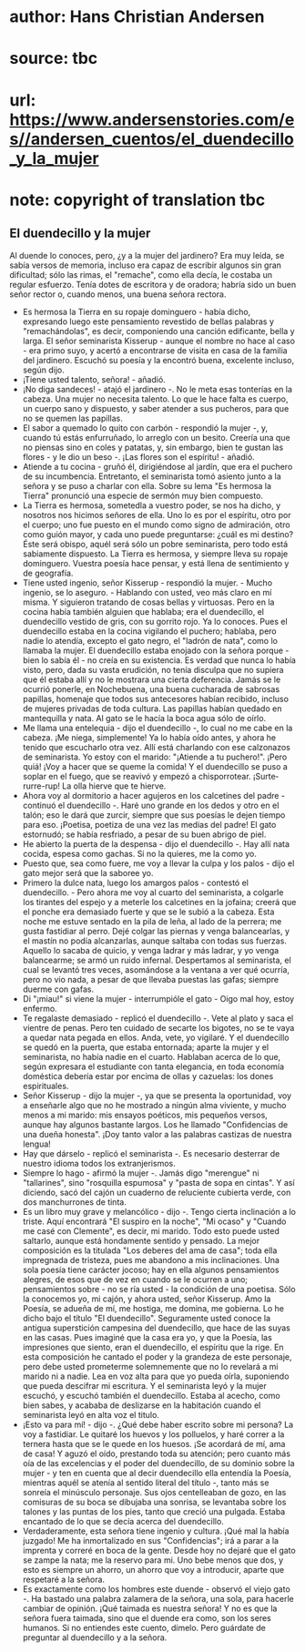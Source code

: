 # author: Hans Christian Andersen
# source: tbc
# url: https://www.andersenstories.com/es//andersen_cuentos/el_duendecillo_y_la_mujer
# note: copyright of translation tbc

## El duendecillo y la mujer 

Al duende lo conoces, pero, ¿y a la mujer del jardinero? Era muy leída,
se sabía versos de memoria, incluso era capaz de escribir algunos sin
gran dificultad; sólo las rimas, el "remache", como ella decía, le
costaba un regular esfuerzo. Tenía dotes de escritora y de oradora;
habría sido un buen señor rector o, cuando menos, una buena señora
rectora.
- Es hermosa la Tierra en su ropaje dominguero - había dicho, expresando
luego este pensamiento revestido de bellas palabras y "remachándolas",
es decir, componiendo una canción edificante, bella y larga.
El señor seminarista Kisserup - aunque el nombre no hace al caso - era
primo suyo, y acertó a encontrarse de visita en casa de la familia del
jardinero. Escuchó su poesía y la encontró buena, excelente incluso,
según dijo.
- ¡Tiene usted talento, señora! - añadió.
- ¡No diga sandeces! - atajó el jardinero -. No le meta esas tonterías
en la cabeza. Una mujer no necesita talento. Lo que le hace falta es
cuerpo, un cuerpo sano y dispuesto, y saber atender a sus pucheros, para
que no se quemen las papillas.
- El sabor a quemado lo quito con carbón - respondió la mujer -, y,
cuando tú estás enfurruñado, lo arreglo con un besito. Creería una que
no piensas sino en coles y patatas, y, sin embargo, bien te gustan las
flores - y le dio un beso -. ¡Las flores son el espíritu! - añadió.
- Atiende a tu cocina - gruñó él, dirigiéndose al jardín, que era el
puchero de su incumbencia.
Entretanto, el seminarista tomó asiento junto a la señora y se puso a
charlar con ella. Sobre su lema "Es hermosa la Tierra" pronunció una
especie de sermón muy bien compuesto.
- La Tierra es hermosa, sometedla a vuestro poder, se nos ha dicho, y
nosotros nos hicimos señores de ella. Uno lo es por el espíritu, otro
por el cuerpo; uno fue puesto en el mundo como signo de admiración, otro
como guión mayor, y cada uno puede preguntarse: ¿cuál es mi destino?
Éste será obispo, aquél será sólo un pobre seminarista, pero todo está
sabiamente dispuesto. La Tierra es hermosa, y siempre lleva su ropaje
dominguero. Vuestra poesía hace pensar, y está llena de sentimiento y de
geografía.
- Tiene usted ingenio, señor Kisserup - respondió la mujer. - Mucho
ingenio, se lo aseguro. - Hablando con usted, veo más claro en mí
misma.
Y siguieron tratando de cosas bellas y virtuosas. Pero en la cocina
había también alguien que hablaba; era el duendecillo, el duendecillo
vestido de gris, con su gorrito rojo. Ya lo conoces.
Pues el duendecillo estaba en la cocina vigilando el puchero; hablaba,
pero nadie lo atendía, excepto el gato negro, el "ladrón de nata",
como lo llamaba la mujer.
El duendecillo estaba enojado con la señora porque - bien lo sabía él -
no creía en su existencia. Es verdad que nunca lo había visto, pero,
dada su vasta erudición, no tenía disculpa que no supiera que él estaba
allí y no le mostrara una cierta deferencia. Jamás se le ocurrió
ponerle, en Nochebuena, una buena cucharada de sabrosas papillas,
homenaje que todos sus antecesores habían recibido, incluso de mujeres
privadas de toda cultura. Las papillas habían quedado en mantequilla y
nata. Al gato se le hacía la boca agua sólo de oírlo.
- Me llama una entelequia - dijo el duendecillo -, lo cual no me cabe en
la cabeza. ¡Me niega, simplemente! Ya lo había oído antes, y ahora he
tenido que escucharlo otra vez. Allí está charlando con ese calzonazos
de seminarista. Yo estoy con el marido: "¡Atiende a tu puchero!".
¡Pero quiá! ¡Voy a hacer que se queme la comida!
Y el duendecillo se puso a soplar en el fuego, que se reavivó y empezó a
chisporrotear. ¡Surte­rurre-rup! La olla hierve que te hierve.
- Ahora voy al dormitorio a hacer agujeros en los calcetines del padre -
continuó el duendecillo -. Haré uno grande en los dedos y otro en el
talón; eso le dará que zurcir, siempre que sus poesías le dejen tiempo
para eso. ¡Poetisa, poetiza de una vez las medias del padre!
El gato estornudó; se había resfriado, a pesar de su buen abrigo de
piel.
- He abierto la puerta de la despensa - dijo el duendecillo -. Hay allí
nata cocida, espesa como gachas. Si no la quieres, me la como yo.
- Puesto que, sea como fuere, me voy a llevar la culpa y los palos -
dijo el gato mejor será que la saboree yo.
- Primero la dulce nata, luego los amargos palos - contestó el
duendecillo. - Pero ahora me voy al cuarto del seminarista, a colgarle
los tirantes del espejo y a meterle los calcetines en la jofaina; creerá
que el ponche era demasiado fuerte y que se le subió a la cabeza. Esta
noche me estuve sentado en la pila de leña, al lado de la perrera; me
gusta fastidiar al perro.
Dejé colgar las piernas y venga balancearlas, y el mastín no podía
alcanzarlas, aunque saltaba con todas sus fuerzas.
Aquello lo sacaba de quicio, y venga ladrar y más ladrar, y yo venga
balancearme; se armó un ruido infernal. Despertamos al seminarista, el
cual se levantó tres veces, asomándose a la ventana a ver qué ocurría,
pero no vio nada, a pesar de que llevaba puestas las gafas; siempre
duerme con gafas.
- Di "¡miau!" si viene la mujer - interrumpióle el gato - Oigo mal
hoy, estoy enfermo.
- Te regalaste demasiado - replicó el duendecillo -. Vete al plato y
saca el vientre de penas. Pero ten cuidado de secarte los bigotes, no se
te vaya a quedar nata pegada en ellos. Anda, vete, yo vigilaré.
Y el duendecillo se quedó en la puerta, que estaba entornada; aparte la
mujer y el seminarista, no había nadie en el cuarto. Hablaban acerca de
lo que, según expresara el estudiante con tanta elegancia, en toda
economía doméstica debería estar por encima de ollas y cazuelas: los
dones espirituales.
- Señor Kisserup - dijo la mujer -, ya que se presenta la oportunidad,
voy a enseñarle algo que no he mostrado a ningún alma viviente, y mucho
menos a mi marido: mis ensayos poéticos, mis pequeños versos, aunque hay
algunos bastante largos. Los he llamado "Confidencias de una dueña
honesta". ¡Doy tanto valor a las palabras castizas de nuestra lengua!
- Hay que dárselo - replicó el seminarista -. Es necesario desterrar de
nuestro idioma todos los extranjerismos.
- Siempre lo hago - afirmó la mujer -. Jamás digo "merengue" ni
"tallarines", sino "rosquilla espumosa" y "pasta de sopa en
cintas". Y así diciendo, sacó del cajón un cuaderno de reluciente
cubierta verde, con dos manchurrones de tinta.
- Es un libro muy grave y melancólico - dijo -. Tengo cierta inclinación
a lo triste. Aquí encontrará "El suspiro en la noche", "Mi ocaso" y
"Cuando me casé con Clemente", es decir, mi marido. Todo esto puede
usted saltarlo, aunque está hondamente sentido y pensado. La mejor
composición es la titulada "Los deberes del ama de casa"; toda ella
impregnada de tristeza, pues me abandono a mis inclinaciones. Una sola
poesía tiene carácter jocoso; hay en ella algunos pensamientos alegres,
de esos que de vez en cuando se le ocurren a uno; pensamientos sobre -
no se ría usted - la condición de una poetisa. Sólo la conocemos yo, mi
cajón, y ahora usted, señor Kisserup. Amo la Poesía, se adueña de mí, me
hostiga, me domina, me gobierna. Lo he dicho bajo el título "El
duendecillo". Seguramente usted conoce la antigua superstición
campesina del duendecillo, que hace de las suyas en las casas. Pues
imaginé que la casa era yo, y que la Poesía, las impresiones que siento,
eran el duendecillo, el espíritu que la rige. En esta composición he
cantado el poder y la grandeza de este personaje, pero debe usted
prometerme solemnemente que no lo revelará a mi marido ni a nadie. Lea
en voz alta para que yo pueda oírla, suponiendo que pueda descifrar mi
escritura.
Y el seminarista leyó y la mujer escuchó, y escuchó también el
duendecillo. Estaba al acecho, como bien sabes, y acababa de deslizarse
en la habitación cuando el seminarista leyó en alta voz el titulo.
- ¡Esto va para mí! - dijo -. ¿Qué debe haber escrito sobre mi persona?
La voy a fastidiar. Le quitaré los huevos y los polluelos, y haré correr
a la ternera hasta que se le quede en los huesos. ¡Se acordará de mí,
ama de casa!
Y aguzó el oído, prestando toda su atención; pero cuanto más oía de las
excelencias y el poder del duendecillo, de su dominio sobre la mujer - y
ten en cuenta que al decir duendecillo ella entendía la Poesía, mientras
aquél se atenía al sentido literal del título -, tanto más se sonreía el
minúsculo personaje. Sus ojos centelleaban de gozo, en las comisuras de
su boca se dibujaba una sonrisa, se levantaba sobre los talones y las
puntas de los pies, tanto que creció una pulgada. Estaba encantado de lo
que se decía acerca del duendecillo.
- Verdaderamente, esta señora tiene ingenio y cultura. ¡Qué mal la había
juzgado! Me ha inmortalizado en sus "Confidencias"; irá a parar a la
imprenta y correré en boca de la gente. Desde hoy no dejaré que el gato
se zampe la nata; me la reservo para mi. Uno bebe menos que dos, y esto
es siempre un ahorro, un ahorro que voy a introducir, aparte que
respetaré a la señora.
- Es exactamente como los hombres este duende - observó el viejo gato -.
Ha bastado una palabra zalamera de la señora, una sola, para hacerle
cambiar de opinión. ¡Qué taimada es nuestra señora!
Y no es que la señora fuera taimada, sino que el duende era como, son
los seres humanos.
Si no entiendes este cuento, dímelo. Pero guárdate de preguntar al
duendecillo y a la señora.
